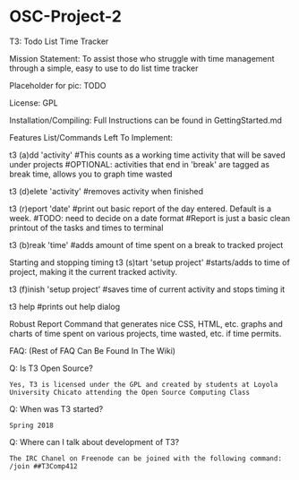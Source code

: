 # OSC-Project-2

T3: Todo List Time Tracker

Mission Statement: To assist those who struggle with time management through a simple, easy to use to do list time tracker

Placeholder for pic: 
TODO

License: 
GPL

Installation/Compiling:
Full Instructions can be found in GettingStarted.md

Features List/Commands Left To Implement:

t3 (a)dd 'activity'
	#This counts as a working time activity that will be saved under projects
	#OPTIONAL: activities that end in 'break' are tagged as break time, allows you to graph time wasted

t3 (d)elete 'activity'
	#removes activity when finished

t3 (r)eport 'date'
	#print out basic report of the day entered. Default is a week. #TODO: need to decide on a date format
	#Report is just a basic clean printout of the tasks and times to terminal

t3 (b)reak 'time'
	#adds amount of time spent on a break to tracked project

Starting and stopping timing
t3 (s)tart 'setup project'
	#starts/adds to time of project, making it the current tracked activity.

t3 (f)inish 'setup project'
	#saves time of current activity and stops timing it

t3 help 
	#prints out help dialog

Robust Report Command that generates nice CSS, HTML, etc. graphs and charts of time spent on various projects, time wasted, etc. if time permits. 

FAQ: (Rest of FAQ Can Be Found In The Wiki)

Q: Is T3 Open Source?

    Yes, T3 is licensed under the GPL and created by students at Loyola University Chicato attending the Open Source Computing Class

Q: When was T3 started?

    Spring 2018

Q: Where can I talk about development of T3?

    The IRC Chanel on Freenode can be joined with the following command:
    /join ##T3Comp412




